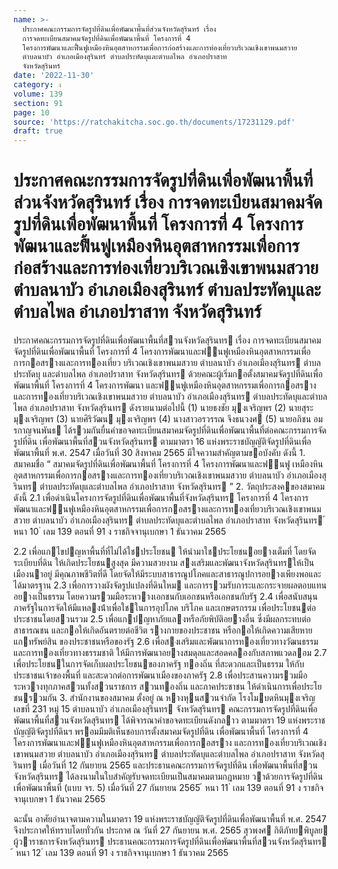 ```yaml
---
name: >-
  ประกาศคณะกรรมการจัดรูปที่ดินเพื่อพัฒนาพื้นที่ส่วนจังหวัดสุรินทร์ เรื่อง
  การจดทะเบียนสมาคมจัดรูปที่ดินเพื่อพัฒนาพื้นที่ โครงการที่ 4
  โครงการพัฒนาและฟื้นฟูเหมืองหินอุตสาหกรรมเพื่อการก่อสร้างและการท่องเที่ยวบริเวณเชิงเขาพนมสวาย
  ตำบลนาบัว อำเภอเมืองสุรินทร์ ตำบลประทัดบุและตำบลไพล อำเภอปราสาท
  จังหวัดสุรินทร์
date: '2022-11-30'
category: ง
volume: 139
section: 91
page: 10
source: 'https://ratchakitcha.soc.go.th/documents/17231129.pdf'
draft: true
---
```


# ประกาศคณะกรรมการจัดรูปที่ดินเพื่อพัฒนาพื้นที่ส่วนจังหวัดสุรินทร์ เรื่อง การจดทะเบียนสมาคมจัดรูปที่ดินเพื่อพัฒนาพื้นที่ โครงการที่ 4 โครงการพัฒนาและฟื้นฟูเหมืองหินอุตสาหกรรมเพื่อการก่อสร้างและการท่องเที่ยวบริเวณเชิงเขาพนมสวาย ตำบลนาบัว อำเภอเมืองสุรินทร์ ตำบลประทัดบุและตำบลไพล อำเภอปราสาท จังหวัดสุรินทร์

ประกาศคณะกรรมการจัดรูปที่ดินเพื่อพัฒนาพื้นที่สวนจังหวัดสุรินทร เรื่อง การจดทะเบียนสมาคมจัดรูปที่ดินเพื่อพัฒนาพื้นที่ โครงการที่ 4 โครงการพัฒนาและฟนฟูเหมืองหินอุตสาหกรรมเพื่อการกอสรางและการทองเที่ยว บริเวณเชิงเขาพนมสวาย ตําบลนาบัว อําเภอเมืองสุรินทร ตําบลประทัดบุ และตําบลไพล อําเภอปราสาท จังหวัดสุรินทร ด้วยคณะผู้เริ่มกอตั้งสมาคมจัดรูปที่ดินเพื่อพัฒนาพื้นที่ โครงการที่ 4 โครงการพัฒนา และฟนฟูเหมืองหินอุตสาหกรรมเพื่อการกอสรางและการทองเที่ยวบริเวณเชิงเขาพนมสวาย ตําบลนาบัว อําเภอเมืองสุรินทร ตําบลประทัดบุและตําบลไพล อําเภอปราสาท จังหวัดสุรินทร ดังรายนามต่อไปนี้ (1) นายธงชัย มุงเจริญพร (2) นายสุระ มุงเจริญพร (3) นายศิริวัฒน มุงเจริญพร (4) นางสาวอรวรรณ จึงธนวงศ (5) นายอภิชน อมรกาญจนพันธ ได้รวมกันยื่นคําขอจดทะเบียนสมาคมจัดรูปที่ดินเพื่อพัฒนาพื้นที่ต่อคณะกรรมการจัดรูปที่ดิน เพื่อพัฒนาพื้นที่สวนจังหวัดสุรินทร ตามมาตรา 16 แห่งพระราชบัญญัติจัดรูปที่ดินเพื่อพัฒนาพื้นที่ พ.ศ. 2547 เมื่อวันที่ 30 สิงหาคม 2565 มีใจความสําคัญตามขอบังคับ ดังนี้ 1. สมาคมชื่อ “ สมาคมจัดรูปที่ดินเพื่อพัฒนาพื้นที่ โครงการที่ 4 โครงการพัฒนาและฟนฟู เหมืองหินอุตสาหกรรมเพื่อการกอสรางและการทองเที่ยวบริเวณเชิงเขาพนมสวาย ตําบลนาบัว อําเภอเมืองสุรินทร ตําบลประทัดบุและตําบลไพล อําเภอปราสาท จังหวัดสุรินทร ” 2. วัตถุประสงคของสมาคม ดังนี้ 2.1 เพื่อดําเนินโครงการจัดรูปที่ดินเพื่อพัฒนาพื้นที่จังหวัดสุรินทร โครงการที่ 4 โครงการพัฒนาและฟนฟูเหมืองหินอุตสาหกรรมเพื่อการกอสรางและการทองเที่ยวบริเวณเชิงเขาพนมสวาย ตําบลนาบัว อําเภอเมืองสุรินทร ตําบลประทัดบุและตําบลไพล อําเภอปราสาท จังหวัดสุรินทร ้ หนา 10 ่ เลม 139 ตอนที่ 91 ง ราชกิจจานุเบกษา 1 ธันวาคม 2565

2.2 เพื่อแกไขปญหาพื้นที่ที่ไม่ได้ใชประโยชน ให้นํามาใชประโยชนอยางเต็มที่ โดยจัดระเบียบที่ดิน ให้เกิดประโยชนสูงสุด มีความสวยงาม สงเสริมและพัฒนาจังหวัดสุรินทรให้เป็นเมืองนาอยู่ มีคุณภาพชีวิตที่ดี โดยจัดให้มีระบบสาธารณูปโภคและสาธารณูปการอยางเพียงพอและได้มาตรฐาน 2.3 เพื่อการวางผังจัดรูปแปลงที่ดินใหม และการรวมรับภาระและกระจายผลตอบแทน อยางเป็นธรรม โดยความรวมมือระหวางเอกชนกับเอกชนหรือเอกชนกับรัฐ 2.4 เพื่อสนับสนุนภาครัฐในการจัดให้มีแหลงน้ําเพื่อใชในการอุปโภค บริโภค และเกษตรกรรม เพื่อประโยชนต่อประชาชนโดยสวนรวม 2.5 เพื่อแกปญหาภัยแลงหรือภัยพิบัติอยางอื่น ซึ่งมีผลกระทบต่อสาธารณชน และกอให้เกิดอันตรายต่อชีวิต รางกายของประชาชน หรือกอให้เกิดความเสียหายแกทรัพย์สิน ของประชาชนหรือของรัฐ 2.6 เพื่อสงเสริมและพัฒนาการทองเที่ยวทางวัฒนธรรม และการทองเที่ยวทางธรรมชาติ ให้มีการพัฒนาอยางสมดุลและสอดคลองกับสภาพแวดลอม 2.7 เพื่อประโยชนในการจัดเก็บผลประโยชนของภาครัฐ ทองถิ่น ที่สะดวกและเป็นธรรม ให้กับประชาชนเจ้าของพื้นที่ และสะดวกต่อการพัฒนาเมืองของภาครัฐ 2.8 เพื่อประสานความรวมมือระหวางทุกภาคสวนทั้งสวนราชการ สวนทองถิ่น และภาคประชาชน ให้ดําเนินการเพื่อประโยชนรวมกัน 3. สํานักงานของสมาคม ตั้งอยู่ ณ หางหุนสวนจํากัด โรงโมบดหินมุงเจริญ เลขที่ 231 หมู่ 15 ตําบลนาบัว อําเภอเมืองสุรินทร จังหวัดสุรินทร คณะกรรมการจัดรูปที่ดินเพื่อพัฒนาพื้นที่สวนจังหวัดสุรินทร ได้พิจารณาคําขอจดทะเบียนดังกลาว ตามมาตรา 19 แห่งพระราชบัญญัติจัดรูปที่ดินฯ พรอมมีมติเห็นชอบการตั้งสมาคมจัดรูปที่ดิน เพื่อพัฒนาพื้นที่ โครงการที่ 4 โครงการพัฒนาและฟนฟูเหมืองหินอุตสาหกรรมเพื่อการกอสราง และการทองเที่ยวบริเวณเชิงเขาพนมสวาย ตําบลนาบัว อําเภอเมืองสุรินทร ตําบลประทัดบุและตําบลไพล อําเภอปราสาท จังหวัดสุรินทร เมื่อวันที่ 12 กันยายน 2565 และประธานคณะกรรมการจัดรูปที่ดิน เพื่อพัฒนาพื้นที่สวนจังหวัดสุรินทร ได้ลงนามในใบสําคัญรับจดทะเบียนเป็นสมาคมตามกฎหมาย วาด้วยการจัดรูปที่ดินเพื่อพัฒนาพื้นที่ (แบบ จร. 5) เมื่อวันที่ 27 กันยายน 2565 ้ หนา 11 ่ เลม 139 ตอนที่ 91 ง ราชกิจจานุเบกษา 1 ธันวาคม 2565

ฉะนั้น อาศัยอํานาจตามความในมาตรา 19 แห่งพระราชบัญญัติจัดรูปที่ดินเพื่อพัฒนาพื้นที่ พ.ศ. 2547 จึงประกาศให้ทราบโดยทั่วกัน ประกาศ ณ วันที่ 27 กันยายน พ.ศ. 2565 สุวพงศ กิติภัทยพิบูลย ผู้วาราชการจังหวัดสุรินทร ประธานคณะกรรมการจัดรูปที่ดินเพื่อพัฒนาพื้นที่สวนจังหวัดสุรินทร ้ หนา 12 ่ เลม 139 ตอนที่ 91 ง ราชกิจจานุเบกษา 1 ธันวาคม 2565
